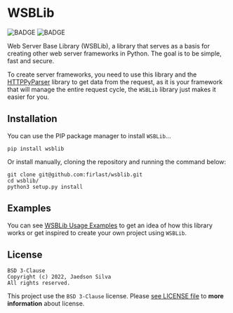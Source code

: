 # WSBLib

![BADGE](https://img.shields.io/static/v1?label=status&message=development&color=orange)
![BADGE](https://img.shields.io/static/v1?label=license&message=BSD%203-Clause&color=blue)

Web Server Base Library (WSBLib), a library that serves as a basis for creating other web server frameworks in Python. The goal is to be simple, fast and secure.

To create server frameworks, you need to use this library and the [HTTPPyParser](https://github.com/jaedsonpys/http-pyparser) library to get data from the request, as it is your framework that will manage the entire request cycle, the `WSBLib` library just makes it easier for you.

## Installation

You can use the PIP package manager to install `WSBLib`...

```
pip install wsblib
```

Or install manually, cloning the repository and running the command below:

```
git clone git@github.com:firlast/wsblib.git
cd wsblib/
python3 setup.py install
```

## Examples

You can see [WSBLib Usage Examples](https://github.com/firlast/wsblib/tree/master/examples) to get an idea of how this library works or get inspired to create your own project using `WSBLib`.

## License

```text
BSD 3-Clause
Copyright (c) 2022, Jaedson Silva
All rights reserved.
```

This project use the `BSD 3-Clause` license. Please [see LICENSE file](https://github.com/firlast/wsblib/blob/master/LICENSE) to **more information** about license.